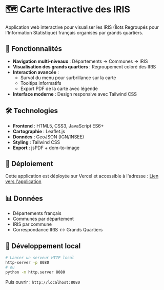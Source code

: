 # 🗺️ Carte Interactive des IRIS

Application web interactive pour visualiser les IRIS (Îlots Regroupés pour l'Information Statistique) français organisés par grands quartiers.

## 🎯 Fonctionnalités

- **Navigation multi-niveaux** : Départements → Communes → IRIS
- **Visualisation des grands quartiers** : Regroupement coloré des IRIS
- **Interaction avancée** : 
  - Survol du menu pour surbrillance sur la carte
  - Tooltips informatifs
  - Export PDF de la carte avec légende
- **Interface moderne** : Design responsive avec Tailwind CSS

## 🛠️ Technologies

- **Frontend** : HTML5, CSS3, JavaScript ES6+
- **Cartographie** : Leaflet.js
- **Données** : GeoJSON (IGN/INSEE)
- **Styling** : Tailwind CSS
- **Export** : jsPDF + dom-to-image

## 🚀 Déploiement

Cette application est déployée sur Vercel et accessible à l'adresse :
[Lien vers l'application](#)

## 📊 Données

- Départements français
- Communes par département  
- IRIS par commune
- Correspondance IRIS ↔ Grands Quartiers

## 🔧 Développement local

```bash
# Lancer un serveur HTTP local
http-server -p 8080
# ou
python -m http.server 8080
```

Puis ouvrir : `http://localhost:8080`

